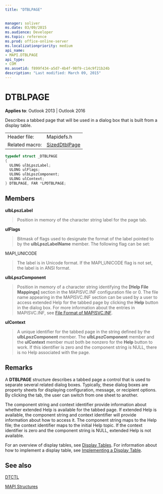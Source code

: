 ```yaml
---
title: "DTBLPAGE"
 
 
manager: soliver
ms.date: 03/09/2015
ms.audience: Developer
ms.topic: reference
ms.prod: office-online-server
ms.localizationpriority: medium
api_name:
- MAPI.DTBLPAGE
api_type:
- COM
ms.assetid: f899f434-a5d7-4b4f-98f9-c14c9f21b24b
description: "Last modified: March 09, 2015"
---
```


# DTBLPAGE

  
  
**Applies to**: Outlook 2013 | Outlook 2016 
  
Describes a tabbed page that will be used in a dialog box that is built from a display table. 
  
|||
|:-----|:-----|
|Header file:  <br/> |Mapidefs.h  <br/> |
|Related macro:  <br/> |[SizedDtblPage](sizeddtblpage.md) <br/> |
   
```cpp
typedef struct _DTBLPAGE
{
  ULONG ulbLpszLabel;
  ULONG ulFlags;
  ULONG ulbLpszComponent;
  ULONG ulContext;
} DTBLPAGE, FAR *LPDTBLPAGE;

```

## Members

 **ulbLpszLabel**
  
> Position in memory of the character string label for the page tab.
    
 **ulFlags**
  
> Bitmask of flags used to designate the format of the label pointed to by the **ulbLpszLabelName** member. The following flag can be set: 
    
MAPI_UNICODE 
  
> The label is in Unicode format. If the MAPI_UNICODE flag is not set, the label is in ANSI format.
    
 **ulbLpszComponent**
  
> Position in memory of a character string identifying the **[Help File Mappings]** section in the MAPISVC.INF configuration file or 0. The file name appearing in the MAPISVC.INF section can be used by a user to access extended Help for the tabbed page by clicking the **Help** button in the dialog box. For more information about the entries in MAPISVC.INF, see [File Format of MAPISVC.INF](file-format-of-mapisvc-inf.md).
    
 **ulContext**
  
> A unique identifier for the tabbed page in the string defined by the **ulbLpszComponent** member. The **ulbLpszComponent** member and the **ulContext** member must both be nonzero for the **Help** button to work. If this identifier is zero and the component string is NULL, there is no Help associated with the page. 
    
## Remarks

A **DTBLPAGE** structure describes a tabbed page a control that is used to separate several related dialog boxes. Typically, these dialog boxes are property sheets for displaying configuration, message, or recipient options. By clicking the tab, the user can switch from one sheet to another. 
  
The component string and context identifier provide information about whether extended Help is available for the tabbed page. If extended Help is available, the component string and context identifier will provide information about how to access it. The component string maps to the Help file; the context identifier maps to the initial Help topic. If the context identifier is zero and the component string is NULL, extended Help is not available.
  
For an overview of display tables, see [Display Tables](display-tables.md). For information about how to implement a display table, see [Implementing a Display Table](display-table-implementation.md).
  
## See also



[DTCTL](dtctl.md)


[MAPI Structures](mapi-structures.md)


